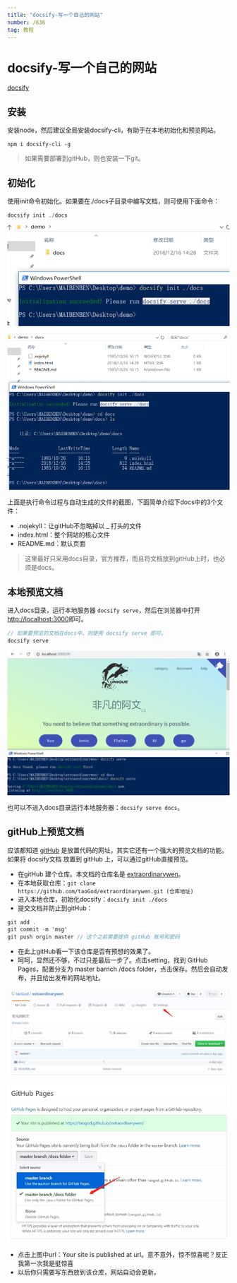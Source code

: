 ```yaml
---
title: "docsify-写一个自己的网站" 
number: /636 
tag: 教程
---
```


# docsify-写一个自己的网站

[docsify](https://docsify.js.org/)

## 安装

安装node，然后建议全局安装docsify-cli，有助于在本地初始化和预览网站。

```undefined
npm i docsify-cli -g
```

> 如果需要部署到gitHub，则也安装一下git。

## 初始化

使用init命令初始化。如果要在./docs子目录中编写文档，则可使用下面命令：

```kotlin
docsify init ./docs
```

![](https://raw.githubusercontent.com/cshgjy/images/master/other/3402387-42b4d3896ccffd7d.png)


![](https://raw.githubusercontent.com/cshgjy/images/master/other/3402387-e77f57dbae01cfb6.png)

上面是执行命令过程与自动生成的文件的截图，下面简单介绍下docs中的3个文件：

- .nojekyll：让gitHub不忽略掉以 _ 打头的文件
- index.html：整个网站的核心文件
- README.md：默认页面

> 这里最好只采用docs目录，官方推荐，而且将文档放到gitHub上时，也必须是docs。

## 本地预览文档

进入docs目录，运行本地服务器 `docsify serve`，然后在浏览器中打开 [http://localhost:3000](http://localhost:3000/)即可。

```cpp
// 如果要预览的文档在docs中，则使用 docsify serve 即可。
docsify serve
```

![](https://raw.githubusercontent.com/cshgjy/images/master/other/3402387-09d6627d219af836.png)

也可以不进入docs目录运行本地服务器：`docsify serve docs`。

## gitHub上预览文档

应该都知道 [gitHub](https://github.com/) 是放置代码的网址，其实它还有一个强大的预览文档的功能。如果将 docsify文档 放置到 gitHub 上，可以通过gitHub直接预览。

- 在gitHub 建个仓库。本文档的仓库名是 [extraordinarywen](https://github.com/taoGod/extraordinarywen)。
- 在本地获取仓库：`git clone https://github.com/taoGod/extraordinarywen.git (仓库地址)`
- 进入本地仓库，初始化docsify：`docsify init ./docs`
- 提交文档并防止到gitHub：

```csharp
git add .
git commit -m 'msg'
git push orgin master // 这个之前需要提供 gitHub 账号和密码
```

- 在此上gitHub看一下该仓库是否有预想的效果了。
- 呵呵，显然还不够，不过只差最后一步了。点击setting，找到 GitHub Pages，配置分支为 master barnch /docs folder，点击保存。然后会自动发布，并且给出发布的网站地址。

![](https://raw.githubusercontent.com/cshgjy/images/master/other/3402387-df74bb189165ad4a.webp.jpg)

![](https://raw.githubusercontent.com/cshgjy/images/master/other/3402387-9589d04e9b47a3a5.webp.jpg)

- 点击上图中url：Your site is published at url。意不意外，惊不惊喜呢？反正我第一次我是挺惊喜
- 以后你只需要写东西放到该仓库，网站自动会更新。